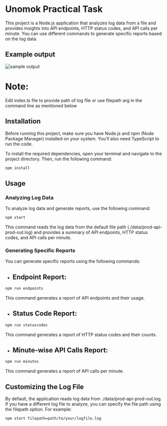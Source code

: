 # Unomok Practical Task

This project is a Node.js application that analyzes log data from a file and provides insights into API endpoints, HTTP status codes, and API calls per minute. You can use different commands to generate specific reports based on the log data.


## Example output
![sample output](https://github.com/Anushka7310/unomok_practical_task/assets/61081130/1013bc39-7d44-4a50-aca3-794a2d4a609a)

# Note:
Edit index.ts file to provide path of log file or use filepath arg in the command line as mentioned below


## Installation

Before running this project, make sure you have Node.js and npm (Node Package Manager) installed on your system. You'll also need TypeScript to run the code.

To install the required dependencies, open your terminal and navigate to the project directory. Then, run the following command:

```bash
npm install
```

## Usage

### Analyzing Log Data

To analyze log data and generate reports, use the following command:

```bash
npm start
```

This command reads the log data from the default file path (./data/prod-api-prod-out.log) and provides a summary of API endpoints, HTTP status codes, and API calls per minute.

### Generating Specific Reports

You can generate specific reports using the following commands:

- ## Endpoint Report:

```bash
npm run endpoints
```

This command generates a report of API endpoints and their usage.

- ## Status Code Report:

```bash
npm run statuscodes
```

This command generates a report of HTTP status codes and their counts.

- ## Minute-wise API Calls Report:

```bash
npm run minutes
```

This command generates a report of API calls per minute.

## Customizing the Log File

By default, the application reads log data from ./data/prod-api-prod-out.log. If you have a different log file to analyze, you can specify the file path using the filepath option. For example:

```bash
npm start filepath=path/to/your/logfile.log
```
